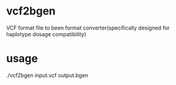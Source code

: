 # vcf2bgen
VCF format file to been format converter(specifically designed for haplotype dosage compatibility)
# usage
./vcf2bgen input.vcf output.bgen
